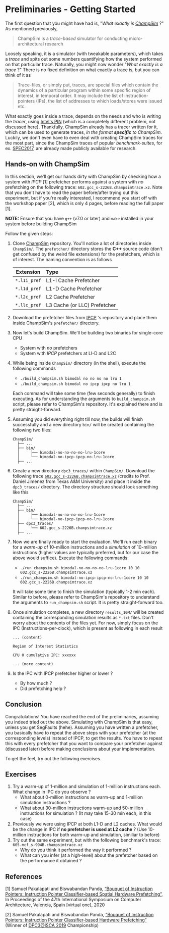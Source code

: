 # Preliminaries - Getting Started

The first question that you might have had is, "*What exactly is [ChampSim](https://github.com/ChampSim/ChampSim)* ?" As mentioned previously,
> ChampSim is a *trace-based* simulator for conducting micro-architectural research 

Loosely speaking, it is a simulator (with tweakable parameters), which takes a *trace* and spits out some numbers
quantifying how the system performed on that particular trace. Naturally, you might now wonder "*What exactly is a trace* ?"
There is no fixed definition on what exactly a trace is, but you can think of it as

> Trace-files, or simply put, traces, are special files which contain the dynamics of a particular program within some specific
> region of interest, in temporal order.
> It may include the list of instruction-pointers (IPs), the list of addresses to which loads/stores were issued etc.

What exactly goes inside a trace, depends on the needs and who is writing the *tracer*, using [Intel's PIN](https://www.intel.com/content/www/us/en/developer/articles/tool/pin-a-dynamic-binary-instrumentation-tool.html)
(which is a completely different problem, not discussed here). Thankfully, ChampSim already has a tracer written for it,
which can be used to generate traces, *in the format **specific** to ChampSim*. 
Luckily, we don't even have to even deal with creating ChampSim traces for the most part, since the
ChampSim traces of popular *benchmark-suites*, for ex. [SPEC2017](https://www.spec.org/cpu2017/), are already made publicly 
available for research.

## Hands-on with ChampSim
In this section, we'll get our hands dirty with ChampSim by checking
how a system with *IPCP* [1] prefetcher performs against a system 
with *no* prefetching on the following trace: `602.gcc_s-2226B.champsimtrace.xz`. 
Note that you don't have to read the paper before/after trying out this experiment, but if you're really interested, I recommend
you start off with the workshop paper [2], which is only 4 pages, before reading the full paper [1].

**NOTE:** Ensure that you have `g++` (v7.0 or later) and `make` installed in your system before building ChampSim

Follow the given steps:

1. Clone [ChampSim](https://github.com/cs-773/ChampSim) repository.
You'll notice a lot of directories inside `ChampSim/`. The `prefetcher/` directory stores the **C++** source code (don't get confused
by the weird file extensions) for the prefetchers, which is of interest. The naming convention is as follows

    | Extension | Type |
    |:------:|:-----|
    |`*.l1i_pref` | L1-I Cache Prefetcher |
    |`*.l1d_pref` | L1-D Cache Prefetcher |
    |`*.l2c_pref` | L2 Cache Prefetcher |
    |`*.llc_pref` | L3 Cache (or LLC) Prefetcher |

2. Download the prefetcher files from [IPCP](https://github.com/car3s/IPCP_ISCA2020) 's repository and place them inside
ChampSim's `prefetcher/` directory.

3. Now let's build ChampSim. We'll be building two binaries for single-core CPU
    * System with *no* prefetchers
    * System with *IPCP* prefetchers at LI-D and L2C

4. While being inside `ChampSim/` directory (in the shell), execute the following commands

    * `./build_champsim.sh bimodal no no no no lru 1`                                                                                            
    * `./build_champsim.sh bimodal no ipcp ipcp no lru 1`
 
    Each command will take some time (few seconds generally) to finish executing. As for understanding the arguments to
    `build_champsim.sh` script, please refer to ChampSim's repository. It's explained there and is pretty straight-forward.
    
5. Assuming you did everything right till now, the builds will finish successfully and a new directory `bin/` will be created
containing the following two files:

    ```
    ChampSim/
      ├── ...
      ├── bin/
      │     ├── bimodal-no-no-no-no-lru-1core
      │     └── bimodal-no-ipcp-ipcp-no-lru-1core
      ├── ...
   
    ```
      
6. Create a new directory `dpc3_traces/` within `ChampSim/`. Download the following trace
[`602.gcc_s-2226B.champsimtrace.xz`](https://hpca23.cse.tamu.edu/champsim-traces/speccpu/index.html) (credits to Prof. Daniel Jimenez from Texas A&M University) 
and place it inside the `dpc3_traces/` directory. The directory structure should look something like this

    ```
    ChampSim/
      ├── ...
      ├── bin/
      │     ├── bimodal-no-no-no-no-lru-1core
      │     └── bimodal-no-ipcp-ipcp-no-lru-1core
      ├── dpc3_traces/
      │     └── 602.gcc_s-2226B.champsimtrace.xz
      ├── ...
   
    ```  

7. Now we are finally ready to start the evaluation. We'll run each binary for a *warm-up* of 10-million instructions and
a *simulation* of 10-million instructions (higher values are typically preferred, but for our case the above would suffice).
Execute the following commands:

    * `./run_champsim.sh bimodal-no-no-no-no-lru-1core 10 10 602.gcc_s-2226B.champsimtrace.xz`                                                                                           
    * `./run_champsim.sh bimodal-no-ipcp-ipcp-no-lru-1core 10 10 602.gcc_s-2226B.champsimtrace.xz`
  
    It will take some time to finish the simulation (typically 1-2 min each). Similar to before, please refer to ChampSim's
    repository to understand the arguments to `run_champsim.sh` script. It is pretty straight-forward too.

8. Once simulation completes, a new directory `results_10M/` will be created containing the corresponding simulation results as `*.txt` files.
Don't worry about the contents of the files yet. For now, simply focus on the IPC (Instructions-per-clock), which is present as following in each result

    ```
    ... (content)
   
    Region of Interest Statistics
   
    CPU 0 cumulative IPC: xxxxxx
    
    ... (more content)
    ```

9. Is the IPC with IPCP prefetcher higher or lower ? 
    * By how much ? 
    * Did prefetching help ?

## Conclusion
Congratulations! You have reached the end of the preliminaries, assuming you indeed tried out the above. Simulating with
ChampSim is that easy, unless you get SegFaults (hehe). Assuming you have written a prefetcher, you basically have to repeat the
above steps with your prefetcher (at the corresponding levels) instead of IPCP, to get the results. You have to repeat this
with every prefetcher that you want to compare your prefetcher against (discussed later) before making conclusions about your implementation.

To get the feel, try out the following exercises.

## Exercises
1. Try a warm-up of 1-million and simulation of 1-million instructions each. What change in IPC do you observe ? 
    * What about 0-million instructions as warm-up and 1-million simulation instructions ?
    * What about 30-million instructions warm-up and 50-million instructions for simulation ? (It may take 15-30 min each, in this case)
2. Previously we were using IPCP at both L1-D and L2 caches. What would be the change in IPC if **no prefetcher is used at L2 cache** ? 
(Use 10-million instructions for both warm-up and simulation, similiar to before)
3. Try out the same experiment, but with the following benchmark's trace: `605.mcf_s-994B.champsimtrace.xz`
    * Why do you think it performed the way it performed ?
    * What can you infer (at a high-level) about the prefetcher based on the performance it obtained ?

## References
[1] Samuel Pakalapati and Biswabandan Panda, [“Bouquet of Instruction Pointers: Instruction Pointer Classifier-based Spatial Hardware Prefetching”](https://www.cse.iitk.ac.in/users/biswap/IPCP_ISCA20.pdf), 
In Proceedings of the 47th International Symposium on Computer Architecture, Valencia, Spain [virtual one], 2020

[2] Samuel Pakalapati and Biswabandan Panda, [“Bouquet of Instruction Pointers: Instruction Pointer Classifier-based Hardware Prefetching”](https://www.cse.iitk.ac.in/users/biswap/DPC3.pdf)
(Winner of [DPC3@ISCA 2019](https://dpc3.compas.cs.stonybrook.edu) Championship)